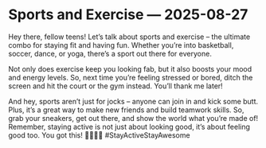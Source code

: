 # Sports and Exercise — 2025-08-27

Hey there, fellow teens! Let’s talk about sports and exercise – the ultimate combo for staying fit and having fun. Whether you’re into basketball, soccer, dance, or yoga, there’s a sport out there for everyone. 

Not only does exercise keep you looking fab, but it also boosts your mood and energy levels. So, next time you’re feeling stressed or bored, ditch the screen and hit the court or the gym instead. You’ll thank me later!

And hey, sports aren’t just for jocks – anyone can join in and kick some butt. Plus, it’s a great way to make new friends and build teamwork skills. So, grab your sneakers, get out there, and show the world what you’re made of! Remember, staying active is not just about looking good, it’s about feeling good too. You got this! 💪🏀🏃‍♀️ #StayActiveStayAwesome